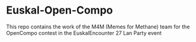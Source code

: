 # Euskal-Open-Compo
This repo contains the work of the M4M (Memes for Methane) team for the OpenCompo contest in the EuskalEncounter 27 Lan Party event
